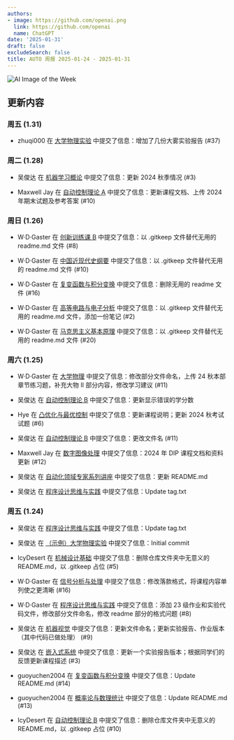 ```yaml
---
authors:
- image: https://github.com/openai.png
  link: https://github.com/openai
  name: ChatGPT
date: '2025-01-31'
draft: false
excludeSearch: false
title: AUTO 周报 2025-01-24 - 2025-01-31
---
```


![AI Image of the Week](https://static.hoa.moe/news/weekly/weekly-2025-01-24/generated_image_cropped.png)

## 更新内容

### 周五 (1.31)

- zhuqi000 在 [大学物理实验](https://github.com/HITSZ-OpenAuto/PHYS1002) 中提交了信息：增加了几份大雾实验报告 (#37)

### 周二 (1.28)

- 吴俊达 在 [机器学习概论](https://github.com/HITSZ-OpenAuto/AUTO3019) 中提交了信息：更新 2024 秋季情况 (#3)

- Maxwell Jay 在 [自动控制理论 A](https://github.com/HITSZ-OpenAuto/AUTO3001A) 中提交了信息：更新课程文档、上传 2024 年期末试题及参考答案 (#10)

### 周日 (1.26)

- W·D·Gaster 在 [创新训练课 B](https://github.com/HITSZ-OpenAuto/AUTO2003B) 中提交了信息：以 .gitkeep 文件替代无用的 readme.md 文件 (#8)

- W·D·Gaster 在 [中国近现代史纲要](https://github.com/HITSZ-OpenAuto/GEIP1016) 中提交了信息：以 .gitkeep 文件替代无用的 readme.md 文件 (#10)

- W·D·Gaster 在 [复变函数与积分变换](https://github.com/HITSZ-OpenAuto/MATH1005) 中提交了信息：删除无用的 readme 文件 (#16)

- W·D·Gaster 在 [高等电路与电子分析](https://github.com/HITSZ-OpenAuto/EE2004) 中提交了信息：以 .gitkeep 文件替代无用的 readme.md 文件，添加一份笔记 (#2)

- W·D·Gaster 在 [马克思主义基本原理](https://github.com/HITSZ-OpenAuto/GEIP1011) 中提交了信息：以 .gitkeep 文件替代无用的 readme.md 文件 (#20)

### 周六 (1.25)

- W·D·Gaster 在 [大学物理](https://github.com/HITSZ-OpenAuto/PHYS1001) 中提交了信息：修改部分文件命名，上传 24 秋本部章节练习题，补充大物 II 部分内容，修改学习建议 (#11)

- 吴俊达 在 [自动控制理论 B](https://github.com/HITSZ-OpenAuto/AUTO3001B) 中提交了信息：更新显示错误的学分数

- Hye 在 [凸优化与最优控制](https://github.com/HITSZ-OpenAuto/AUTO5023) 中提交了信息：更新课程说明；更新 2024 秋考试试题 (#6)

- 吴俊达 在 [自动控制理论 B](https://github.com/HITSZ-OpenAuto/AUTO3001B) 中提交了信息：更改文件名 (#11)

- Maxwell Jay 在 [数字图像处理](https://github.com/HITSZ-OpenAuto/AUTO3003) 中提交了信息：2024 年 DIP 课程文档和资料更新 (#12)

- 吴俊达 在 [自动化领域专家系列讲座](https://github.com/HITSZ-OpenAuto/AUTO3022) 中提交了信息：更新 README.md

- 吴俊达 在 [程序设计思维与实践](https://github.com/HITSZ-OpenAuto/COMP1011) 中提交了信息：Update tag.txt

### 周五 (1.24)

- 吴俊达 在 [程序设计思维与实践](https://github.com/HITSZ-OpenAuto/COMP1011) 中提交了信息：Update tag.txt

- 吴俊达 在 [（示例）大学物理实验](https://github.com/HITSZ-OpenAuto/MATH4001) 中提交了信息：Initial commit

- IcyDesert 在 [机械设计基础](https://github.com/HITSZ-OpenAuto/MECH2010) 中提交了信息：删除仓库文件夹中无意义的 README.md，以 .gitkeep 占位 (#5)

- W·D·Gaster 在 [信号分析与处理](https://github.com/HITSZ-OpenAuto/AUTO2005) 中提交了信息：修改落款格式，将课程内容单列使之更清晰 (#16)

- W·D·Gaster 在 [程序设计思维与实践](https://github.com/HITSZ-OpenAuto/COMP1011) 中提交了信息：添加 23 级作业和实验代码文件，修改部分文件命名，修改 readme 部分的格式问题 (#8)

- 吴俊达 在 [机器视觉](https://github.com/HITSZ-OpenAuto/AUTO3006) 中提交了信息：更新文件命名；更新实验报告、作业版本（其中代码已做处理） (#9)

- 吴俊达 在 [嵌入式系统](https://github.com/HITSZ-OpenAuto/AUTO3024) 中提交了信息：更新一个实验报告版本；根据同学们的反馈更新课程描述 (#3)

- guoyuchen2004 在 [复变函数与积分变换](https://github.com/HITSZ-OpenAuto/MATH1005) 中提交了信息：Update README.md (#14)

- guoyuchen2004 在 [概率论与数理统计](https://github.com/HITSZ-OpenAuto/MATH1004) 中提交了信息：Update README.md (#13)

- IcyDesert 在 [自动控制理论 B](https://github.com/HITSZ-OpenAuto/AUTO3001B) 中提交了信息：删除仓库文件夹中无意义的 README.md，以 .gitkeep 占位 (#10)


